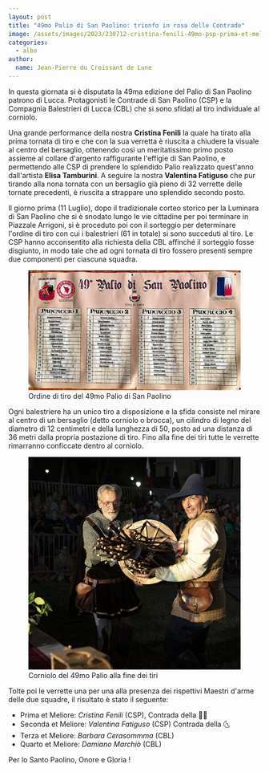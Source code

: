 ```yaml
---
layout: post
title: "49mo Palio di San Paolino: trionfo in rosa delle Contrade"
image: /assets/images/2023/230712-cristina-fenili-49mo-psp-prima-et-meliore.jpg
categories: 
  - albo
author:
  name: Jean-Pierre du Croissant de Lune
---
```


In questa giornata si è disputata la 49ma edizione del Palio di San Paolino patrono di Lucca.
Protagonisti le Contrade di San Paolino (CSP) e la Compagnia Balestrieri di Lucca (CBL) che si sono sfidati al tiro individuale al corniolo.

<!-- more -->

Una grande performance della nostra **Cristina Fenili** la quale ha tirato alla prima tornata di tiro e che con la sua verretta è riuscita a chiudere la visuale al centro del bersaglio, ottenendo così un meritatissimo primo posto assieme al collare d'argento raffigurante l'effigie di San Paolino, e permettendo alle CSP di prendere lo splendido Palio realizzato quest'anno dall'artista **Elisa Tamburini**.
A seguire la nostra **Valentina Fatiguso** che pur tirando alla nona tornata con un bersaglio già pieno di 32 verrette delle tornate precedenti, è riuscita a strappare uno splendido secondo posto.

Il giorno prima (11 Luglio), dopo il tradizionale corteo storico per la Luminara di San Paolino che si è snodato lungo le vie cittadine per poi terminare in Piazzale Arrigoni, si è proceduto poi con il sorteggio per determinare l'ordine di tiro con cui i balestrieri (61 in totale) si sono succeduti al tiro. Le CSP hanno acconsentito alla richiesta della CBL affinché il sorteggio fosse disgiunto, in modo tale che ad ogni tornata di tiro fossero presenti sempre due componenti per ciascuna squadra.

<figure class="align-center">
    <img src="/assets/images/2023/230712-49mo-psp-ordine-tiro.jpg" alt="49mo palio san paolino ordine di tiro">
  <figcaption>Ordine di tiro del 49mo Palio di San Paolino</figcaption>
</figure>

Ogni balestriere ha un unico tiro a disposizione e la sfida consiste nel mirare al centro di un bersaglio (detto corniolo o brocca), un cilindro di legno del diametro di 12 centimetri e della lunghezza di 50, posto ad una distanza di 36 metri dalla propria postazione di tiro. Fino alla fine dei tiri tutte le verrette rimarranno conficcate dentro al corniolo.

<figure class="align-center">
    <img src="/assets/images/2023/230712-49mo-psp-corniolo.jpg" alt="49mo palio san paolino corniolo alla fine dei tiri">
  <figcaption>Corniolo del 49mo Palio alla fine dei tiri</figcaption>
</figure>

Tolte poi le verrette una per una alla presenza dei rispettivi Maestri d'arme delle due squadre, il risultato è stato il seguente:

* Prima et Meliore: *Cristina Fenili* (CSP), Contrada della 🧜‍♀️
* Seconda et Meliore: *Valentina Fatiguso* (CSP) Contrada della 🌜
* Terza et Meliore: *Barbara Cerasommma* (CBL)
* Quarto et Meliore: *Damiano Marchiò* (CBL)

Per lo Santo Paolino, Onore e Gloria !
